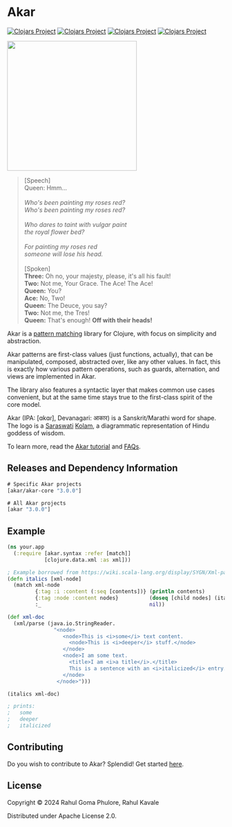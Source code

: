 # Akar

[![Clojars Project](https://img.shields.io/clojars/v/akar.svg)](https://clojars.org/akar)
[![Clojars Project](https://img.shields.io/clojars/v/akar/akar-core.svg)](https://clojars.org/akar/akar-core)
[![Clojars Project](https://img.shields.io/clojars/v/akar/akar-exceptions.svg)](https://clojars.org/akar/akar-exceptions)
[![Clojars Project](https://img.shields.io/clojars/v/akar/akar-commons.svg)](https://clojars.org/akar/akar-commons)

<img src="graphics/logo.png" width="300">

> \[Speech] <br/>
> Queen: Hmm... <br/>
> <br/> 
> *Who's been painting my roses red?* <br/>
> *Who's been painting my roses red?* <br/>
> <br/> 
> *Who dares to taint with vulgar paint* <br/>
> *the royal flower bed?* <br/>
> <br/> 
> *For painting my roses red* <br/>
> *someone will lose his head.* <br/>
> <br/> 
> \[Spoken] <br/>
> **Three:** Oh no, your majesty, please, it's all his fault! <br/>
> **Two:** Not me, Your Grace. The Ace! The Ace! <br/>
> **Queen:** You? <br/>
> **Ace:** No, Two! <br/>
> **Queen:** The Deuce, you say? <br/>
> **Two:** Not me, the Tres! <br/>
> **Queen:** That's enough! **Off with their heads!** <br/>

Akar is a [pattern matching](https://en.wikibooks.org/wiki/Haskell/Pattern_matching) library for Clojure, with focus on simplicity and abstraction. 

Akar patterns are first-class values (just functions, actually), that can be manipulated, composed, abstracted over, like any other values. In fact, this is exactly how various pattern operations, such as guards, alternation, and views are implemented in Akar.

The library also features a syntactic layer that makes common use cases convenient, but at the same time stays true to the first-class spirit of the core model. 

Akar (IPA: \[ɑkɑɾ], Devanagari: आकार) is a Sanskrit/Marathi word for shape. The logo is a [Saraswati](https://en.wikipedia.org/wiki/Saraswati) [Kolam](https://en.wikipedia.org/wiki/Kolam), a diagrammatic representation of Hindu goddess of wisdom.
 
To learn more, read the [Akar tutorial](TUTORIAL.md) and [FAQs](FAQs.md).
 
## Releases and Dependency Information

```clojure
# Specific Akar projects
[akar/akar-core "3.0.0"]

# All Akar projects
[akar "3.0.0"]
```
 
## Example

```clojure
(ns your.app
  (:require [akar.syntax :refer [match]]
            [clojure.data.xml :as xml]))

; Example borrowed from https://wiki.scala-lang.org/display/SYGN/Xml-pattern-matching
(defn italics [xml-node]
  (match xml-node
         {:tag :i :content (:seq [contents])} (println contents)
         {:tag :node :content nodes}          (doseq [child nodes] (italics child))
         :_                                   nil))

(def xml-doc
  (xml/parse (java.io.StringReader.
               "<node>
                  <node>This is <i>some</i> text content.
                    <node>This is <i>deeper</i> stuff.</node>
                  </node>
                  <node>I am some text.
                    <title>I am <i>a title</i>.</title>
                    This is a sentence with an <i>italicized</i> entry.
                  </node>
                </node>")))

(italics xml-doc)

; prints:
;   some
;   deeper
;   italicized
```
 
## Contributing

Do you wish to contribute to Akar? Splendid! Get started [here](CONTRIBUTING.md). 
 
## License

Copyright © 2024 Rahul Goma Phulore, Rahul Kavale

Distributed under Apache License 2.0.
